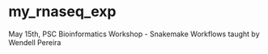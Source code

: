 # my_rnaseq_exp
May 15th, PSC Bioinformatics Workshop - Snakemake Workflows taught by  Wendell Pereira
